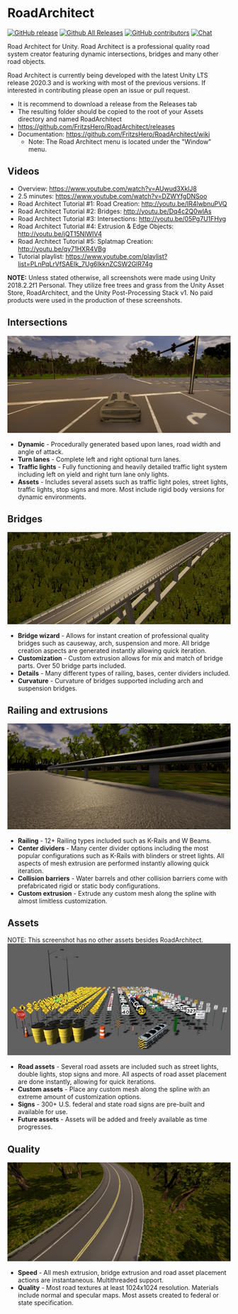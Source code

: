 # RoadArchitect
[![GitHub release](https://img.shields.io/github/release/FritzsHero/RoadArchitect.svg)](https://github.com/FritzsHero/RoadArchitect/releases/tag/2.0.0)
[![Github All Releases](https://img.shields.io/github/downloads/FritzsHero/RoadArchitect/total.svg)](https://github.com/FritzsHero/RoadArchitect/releases)
[![GitHub contributors](https://img.shields.io/github/contributors/FritzsHero/RoadArchitect.svg)](https://github.com/FritzsHero/RoadArchitect/graphs/contributors)
[![Chat](https://img.shields.io/badge/chat-on%20discord-lightgrey.svg)](https://discord.gg/cevveEr)


Road Architect for Unity. Road Architect is a professional quality road system creator featuring dynamic intersections, bridges and many other road objects.

Road Architect is currently being developed with the latest Unity LTS release 2020.3 and is working with most of the previous versions. If interested in contributing please open an issue or pull request.

- It is recommend to download a release from the Releases tab
- The resulting folder should be copied to the root of your Assets directory and named RoadArchitect
- https://github.com/FritzsHero/RoadArchitect/releases
- Documentation: https://github.com/FritzsHero/RoadArchitect/wiki
   - Note: The Road Architect menu is located under the "Window" menu.

## Videos
- Overview: https://www.youtube.com/watch?v=AUwud3XklJ8
- 2.5 minutes: https://www.youtube.com/watch?v=DZWYfgDNSoo
- Road Architect Tutorial #1: Road Creation: http://youtu.be/IR4lwbnuPVQ
- Road Architect Tutorial #2: Bridges: http://youtu.be/Dq4c2Q0wlAs
- Road Architect Tutorial #3: Intersections: http://youtu.be/05Pg7U1FHyg
- Road Architect Tutorial #4: Extrusion & Edge Objects: http://youtu.be/jQT15NlWIV4
- Road Architect Tutorial #5: Splatmap Creation: http://youtu.be/qy71HXR4VBg
- Tutorial playlist: https://www.youtube.com/playlist?list=PLnPqLrVfSAEIk_7Ug6IkknZCSW2GlR74g

**NOTE:** Unless stated otherwise, all screenshots were made using Unity 2018.2.2f1 Personal. They utilize free trees and grass from the Unity Asset Store, RoadArchitect, and the Unity Post-Processing Stack v1. No paid products were used in the production of these screenshots.

## Intersections
![Newer intersection screenshot](ManualImages/Extra/newscreenshot1.PNG)
- **Dynamic** - Procedurally generated based upon lanes, road width and angle of attack.
- **Turn lanes** - Complete left and right optional turn lanes.
- **Traffic lights** - Fully functioning and heavily detailed traffic light system including left on yield and right turn lane only lights.
- **Assets** - Includes several assets such as traffic light poles, street lights, traffic lights, stop signs and more. Most include rigid body versions for dynamic environments.

## Bridges
![Bridges](ManualImages/Extra/arch_bridge.PNG)
- **Bridge wizard** - Allows for instant creation of professional quality bridges such as causeway, arch, suspension and more. All bridge creation aspects are generated instantly allowing quick iteration.
- **Customization** - Custom extrusion allows for mix and match of bridge parts. Over 50 bridge parts included.
- **Details** - Many different types of railing, bases, center dividers included.
- **Curvature** - Curvature of bridges supported including arch and suspension bridges.

## Railing and extrusions
![Railing](ManualImages/Extra/wbeam.PNG)
- **Railing** - 12+ Railing types included such as K-Rails and W Beams.
- **Center dividers** - Many center divider options including the most popular configurations such as K-Rails with blinders or street lights. All aspects of mesh extrusion are performed instantly allowing quick iteration.
- **Collision barriers** - Water barrels and other collision barriers come with prefabricated rigid or static body configurations.
- **Custom extrusion** - Extrude any custom mesh along the spline with almost limitless customization.

## Assets
NOTE: This screenshot has no other assets besides RoadArchitect.
![Assets](ManualImages/Extra/SS3-640.jpg)
- **Road assets** - Several road assets are included such as street lights, double lights, stop signs and more. All aspects of road asset placement are done instantly, allowing for quick iterations.
- **Custom assets** - Place any custom mesh along the spline with an extreme amount of customization options.
- **Signs** - 300+ U.S. federal and state road signs are pre-built and available for use.
- **Future assets** - Assets will be added and freely available as time progresses.

## Quality
![Quality](ManualImages/Extra/quality_road.PNG)
- **Speed** - All mesh extrusion, bridge extrusion and road asset placement actions are instantaneous. Multithreaded support.
- **Quality** - Most road textures at least 1024x1024 resolution. Materials include normal and specular maps. Most assets created to federal or state specification.
